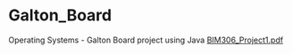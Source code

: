 # Galton_Board
Operating Systems - Galton Board project using Java 
[BIM306_Project1.pdf](https://github.com/yagmurdogan8/Galton_Board/files/9110424/BIM306_Project1.pdf)
